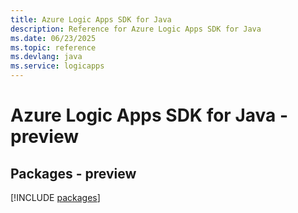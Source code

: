 ```yaml
---
title: Azure Logic Apps SDK for Java
description: Reference for Azure Logic Apps SDK for Java
ms.date: 06/23/2025
ms.topic: reference
ms.devlang: java
ms.service: logicapps
---
```

# Azure Logic Apps SDK for Java - preview
## Packages - preview
[!INCLUDE [packages](logic-apps-index.md)]